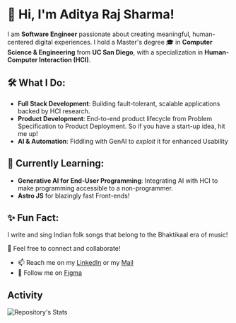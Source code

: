 # 👋 Hi, I'm Aditya Raj Sharma!

I am **Software Engineer** passionate about creating meaningful, human-centered digital experiences. I hold a Master's degree 🎓 in **Computer Science & Engineering** from **UC San Diego**, with a specialization in **Human-Computer Interaction (HCI)**.

## 🛠️ What I Do:
- **Full Stack Development**: Building fault-tolerant, scalable applications backed by HCI research.
- **Product Development**: End-to-end product lifecycle from Problem Specification to Product Deployment. So if you have a start-up idea, hit me up!
- **AI & Automation**: Fiddling with GenAI to *exploit* it for enhanced Usability

## 🌱 Currently Learning:
- **Generative AI for End-User Programming**: Integrating AI with HCI to make programming accessible to a non-programmer.
- **Astro JS** for blazingly fast Front-ends!

## ✨ Fun Fact:
I write and sing Indian folk songs that belong to the Bhaktikaal era of music!

🔗 Feel free to connect and collaborate!
- 📫 Reach me on my [LinkedIn](https://www.linkedin.com/in/aditya-raj-sharma-/) or my [Mail](mailto:arsharma@ucsd.edu)
- :bell: Follow me on [Figma](https://www.figma.com/@adityarajsharma)
<!---
Rebooting-Me/Rebooting-Me is a ✨ special ✨ repository because its `README.md` (this file) appears on your GitHub profile.
You can click the Preview link to take a look at your changes.
--->
## Activity
<!---
![Repository's Stats](https://github-readme-stats.vercel.app/api?username=Rebooting-Me&show_icons=true) <br /><br />
--->
![Repository's Stats](https://github-readme-stats.vercel.app/api/top-langs/?username=Rebooting-Me&show_icons=true&theme=tokyonight)
